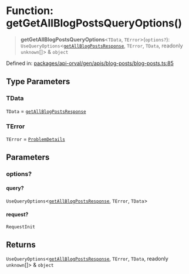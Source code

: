 # Function: getGetAllBlogPostsQueryOptions()

> **getGetAllBlogPostsQueryOptions**\<`TData`, `TError`\>(`options?`): `UseQueryOptions`\<[`getAllBlogPostsResponse`](../type-aliases/getAllBlogPostsResponse.md), `TError`, `TData`, readonly `unknown`[]\> & `object`

Defined in: [packages/api-orval/gen/apis/blog-posts/blog-posts.ts:85](https://github.com/the-inconvenience-store/mono-example/blob/77ed7dd80da67d5d4a2bd8320e638952ed491201/packages/api-orval/gen/apis/blog-posts/blog-posts.ts#L85)

## Type Parameters

### TData

`TData` = [`getAllBlogPostsResponse`](../type-aliases/getAllBlogPostsResponse.md)

### TError

`TError` = [`ProblemDetails`](../interfaces/ProblemDetails.md)

## Parameters

### options?

#### query?

`UseQueryOptions`\<[`getAllBlogPostsResponse`](../type-aliases/getAllBlogPostsResponse.md), `TError`, `TData`\>

#### request?

`RequestInit`

## Returns

`UseQueryOptions`\<[`getAllBlogPostsResponse`](../type-aliases/getAllBlogPostsResponse.md), `TError`, `TData`, readonly `unknown`[]\> & `object`
